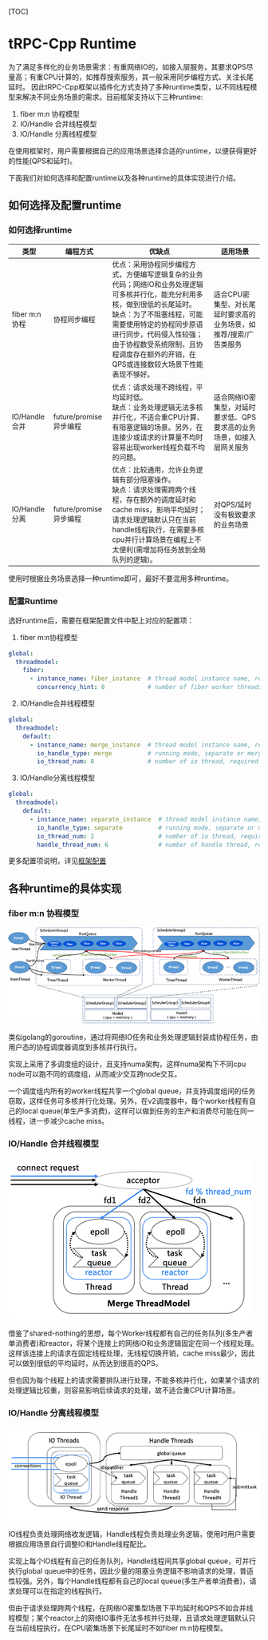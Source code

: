 [TOC]

# tRPC-Cpp Runtime

为了满足多样化的业务场景需求：有重网络IO的，如接入层服务，其要求QPS尽量高；有重CPU计算的，如推荐搜索服务，其一般采用同步编程方式、关注长尾延时。
因此tRPC-Cpp框架以插件化方式支持了多种runtime类型，以不同线程模型来解决不同业务场景的需求。目前框架支持以下三种runtime: 

1. fiber m:n 协程模型
2. IO/Handle 合并线程模型
3. IO/Handle 分离线程模型

在使用框架时，用户需要根据自己的应用场景选择合适的runtime，以便获得更好的性能(QPS和延时)。

下面我们对如何选择和配置runtime以及各种runtime的具体实现进行介绍。

## 如何选择及配置runtime

### 如何选择runtime

| 类型 | 编程方式           | 优缺点                                                       | 适用场景                                                     |
| ----------- | -------------- | ------------------------------------------------------------ | ------------------------------------------------------------ |
| fiber m:n 协程 | 协程同步编程          | 优点：采用协程同步编程方式，方便编写逻辑复杂的业务代码；网络IO和业务处理逻辑可多核并行化，能充分利用多核，做到很低的长尾延时。<br>缺点：为了不阻塞线程，可能需要使用特定的协程同步原语进行同步，代码侵入性较强；由于协程数受系统限制，且协程调度存在额外的开销，在QPS或连接数较大场景下性能表现不够好。| 适合CPU密集型、对长尾延时要求高的业务场景，如推荐/搜索/广告类服务 |
| IO/Handle 合并 | future/promise异步编程 | 优点：请求处理不跨线程，平均延时低。<br>缺点：业务处理逻辑无法多核并行化，不适合重CPU计算、有阻塞逻辑的场景。另外，在连接少或请求的计算量不均时容易出现worker线程负载不均的问题。 | 适合网络IO密集型，对延时要求低、QPS要求高的业务场景，如接入层网关服务 |
| IO/Handle 分离 | future/promise异步编程 | 优点：比较通用，允许业务逻辑有部分阻塞操作。<br>缺点：请求处理需跨两个线程，存在额外的调度延时和cache miss，影响平均延时；请求处理逻辑默认只在当前handle线程执行，在需要多核cpu并行计算场景在编程上不太便利(需增加将任务放到全局队列的逻辑)。 | 对QPS/延时没有极致要求的业务场景 |

使用时根据业务场景选择一种runtime即可，最好不要混用多种runtime。

### 配置Runtime

选好runtime后，需要在框架配置文件中配上对应的配置项：

1. fiber m:n协程模型

```yaml
global:
  threadmodel:
    fiber:
      - instance_name: fiber_instance  # thread model instance name, required
        concurrency_hint: 8            # number of fiber worker threads, if not configured, it will adapt based on machine information automatically
```

2. IO/Handle合并线程模型

```yaml
global:
  threadmodel:
    default:
      - instance_name: merge_instance  # thread model instance name, required
        io_handle_type: merge          # running mode, separate or merge, required
        io_thread_num: 8               # number of io thread, required
```

3. IO/Handle分离线程模型

```yaml
global:
  threadmodel:
    default:
      - instance_name: separate_instance  # thread model instance name, required
        io_handle_type: separate          # running mode, separate or merge, required
        io_thread_num: 2                  # number of io thread, required
        handle_thread_num: 6              # number of handle thread, required in separate model, no need in merge model
```

更多配置项说明，详见[框架配置](framework_config_full.md)

## 各种runtime的具体实现

### fiber m:n 协程模型
![img](/docs/images/fiber_threadmodel_arch.png)

类似golang的goroutine，通过将网络IO任务和业务处理逻辑封装成协程任务，由用户态的协程调度器调度到多核并行执行。

实现上采用了多调度组的设计，且支持numa架构，这样numa架构下不同cpu node可以跑不同的调度组，从而减少交互跨node交互。

一个调度组内所有的worker线程共享一个global queue，并支持调度组间的任务窃取，这样任务可多核并行化处理。另外，在v2调度器中，每个worker线程有自己的local queue(单生产多消费)，这样可以做到任务的生产和消费尽可能在同一线程，进一步减少cache miss。

### IO/Handle 合并线程模型

![img](/docs/images/merge_threadmodel_arch.png)

借鉴了shared-nothing的思想，每个Worker线程都有自己的任务队列(多生产者单消费者)和reactor，将某个连接上的网络IO和业务逻辑固定在同一个线程处理。这样该连接上的请求在固定线程处理，无线程切换开销，cache miss最少，因此可以做到很低的平均延时，从而达到很高的QPS。

但也因为每个线程上的请求需要排队进行处理，不能多核并行化，如果某个请求的处理逻辑比较重，则容易影响后续请求的处理，故不适合重CPU计算场景。

### IO/Handle 分离线程模型

![img](/docs/images/separate_threadmodel_arch.png)

IO线程负责处理网络收发逻辑，Handle线程负责处理业务逻辑，使用时用户需要根据应用场景自行调整IO和Handle线程配比。

实现上每个IO线程有自己的任务队列，Handle线程间共享global queue，可并行执行global queue中的任务，因此少量的阻塞业务逻辑不影响请求的处理，普适性较强。另外，每个Handle线程都有自己的local queue(多生产者单消费者)，请求处理可以在指定的线程执行。

但由于请求处理跨两个线程，在网络IO密集型场景下平均延时和QPS不如合并线程模型；某个reactor上的网络IO事件无法多核并行处理，且请求处理逻辑默认只在当前线程执行，在CPU密集场景下长尾延时不如fiber m:n协程模型。
